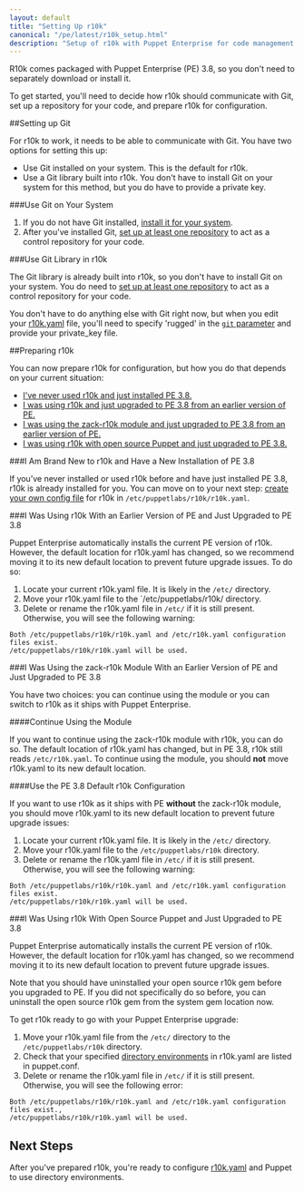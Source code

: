 ```yaml
---
layout: default
title: "Setting Up r10k"
canonical: "/pe/latest/r10k_setup.html"
description: "Setup of r10k with Puppet Enterprise for code management."
---
```


[environ_dir]: /puppet/4.0/reference/environments_configuring.html
[r10kmod]: https://forge.puppetlabs.com/zack/r10k
[r10kyaml]: ./r10k_yaml.html
[r10kyaml_git]: ./r10k_yaml.html#git
[puppetfile]: ./r10k_puppetfile.html
[running]: ./r10k_run.html
[reference]: ./r10k_reference.html
[r10kindex]: ./r10k.md


R10k comes packaged with Puppet Enterprise (PE) 3.8, so you don't need to separately download or install it.

To get started, you'll need to decide how r10k should communicate with Git, set up a repository for your code, and prepare r10k for configuration.

##Setting up Git

For r10k to work, it needs to be able to communicate with Git. You have two options for setting this up:

* Use Git installed on your system. This is the default for r10k.
* Use a Git library built into r10k. You don't have to install Git on your system for this method, but you do have to provide a private key.

###Use Git on Your System

1. If you do not have Git installed, [install it for your system](http://git-scm.com/book/en/v2/Getting-Started-Installing-Git). 
2. After you've installed Git, [set up at least one repository](http://git-scm.com/book/en/v2/Git-Basics-Getting-a-Git-Repository) to act as a control repository for your code.

###Use Git Library in r10k

The Git library is already built into r10k, so you don't have to install Git on your system. You do need to [set up at least one repository](http://git-scm.com/book/en/v2/Git-Basics-Getting-a-Git-Repository) to act as a control repository for your code.

You don't have to do anything else with Git right now, but when you edit your [r10k.yaml][r10kyaml] file, you'll need to specify 'rugged' in the [`git` parameter][r10kyaml_git] and provide your private_key file.

##Preparing r10k

You can now prepare r10k for configuration, but how you do that depends on your current situation:

* [I've never used r10k and just installed PE 3.8.](#i-am-brand-new-to-r10k-and-have-a-new-installation-of-pe-38)
* [I was using r10k and just upgraded to PE 3.8 from an earlier version of PE.](#i-was-using-r10k-with-an-earlier-version-of-pe-and-just-upgraded-to-pe-38)
* [I was using the zack-r10k module and just upgraded to PE 3.8 from an earlier version of PE.](#i-was-using-the-zack-r10k-module-with-an-earlier-version-of-pe-and-just-upgraded-to-pe-38)
* [I was using r10k with open source Puppet and just upgraded to PE 3.8.](#i-was-using-r10k-with-open-source-puppet-and-just-upgraded-to-pe-38)

###I Am Brand New to r10k and Have a New Installation of PE 3.8

If you’ve never installed or used r10k before and have just installed PE 3.8, r10k is already installed for you. You can move on to your next step: [create your own config file][r10kyaml] for r10k in `/etc/puppetlabs/r10k/r10k.yaml`.

###I Was Using r10k With an Earlier Version of PE and Just Upgraded to PE 3.8

Puppet Enterprise automatically installs the current PE version of r10k. However, the default location for r10k.yaml has changed, so we recommend moving it to its new default location to prevent future upgrade issues. To do so:

1. Locate your current r10k.yaml file. It is likely in the `/etc/` directory.
2. Move your r10k.yaml file to the `/etc/puppetlabs/r10k/ directory.
3. Delete or rename the r10k.yaml file in `/etc/` if it is still present. Otherwise, you will see the following warning:

```
Both /etc/puppetlabs/r10k/r10k.yaml and /etc/r10k.yaml configuration files exist.
/etc/puppetlabs/r10k/r10k.yaml will be used.
```

###I Was Using the zack-r10k Module With an Earlier Version of PE and Just Upgraded to PE 3.8

You have two choices: you can continue using the module or you can switch to r10k as it ships with Puppet Enterprise.

####Continue Using the Module

If you want to continue using the zack-r10k module with r10k, you can do so. The default location of r10k.yaml has changed, but in PE 3.8, r10k still reads `/etc/r10k.yaml`. To continue using the module, you should **not** move r10k.yaml to its new default location.

####Use the PE 3.8 Default r10k Configuration

If you want to use r10k as it ships with PE **without** the zack-r10k module, you should move r10k.yaml to its new default location to prevent future upgrade issues:

1. Locate your current r10k.yaml file. It is likely in the `/etc/` directory.
2. Move your r10k.yaml file to the `/etc/puppetlabs/r10k` directory.
3. Delete or rename the r10k.yaml file in `/etc/` if it is still present. Otherwise, you will see the following warning:

~~~
Both /etc/puppetlabs/r10k/r10k.yaml and /etc/r10k.yaml configuration files exist.
/etc/puppetlabs/r10k/r10k.yaml will be used.
~~~

###I Was Using r10k With Open Source Puppet and Just Upgraded to PE 3.8

Puppet Enterprise automatically installs the current PE version of r10k. However, the default location for r10k.yaml has changed, so we recommend moving it to its new default location to prevent future upgrade issues. 

Note that you should have uninstalled your open source r10k gem before you upgraded to PE. If you did not specifically do so before, you can uninstall the open source r10k gem from the system gem location now.

To get r10k ready to go with your Puppet Enterprise upgrade:

1. Move your r10k.yaml file from the `/etc/` directory to the `/etc/puppetlabs/r10k` directory.
2. Check that your specified [directory environments][environ_dir] in r10k.yaml are listed in puppet.conf.
3. Delete or rename the r10k.yaml file in `/etc/` if it is still present. Otherwise, you will see the following error:

~~~
Both /etc/puppetlabs/r10k/r10k.yaml and /etc/r10k.yaml configuration files exist.,
/etc/puppetlabs/r10k/r10k.yaml will be used.
~~~

## Next Steps

After you've prepared r10k, you're ready to configure [r10k.yaml][r10kyaml] and Puppet to use directory environments.
